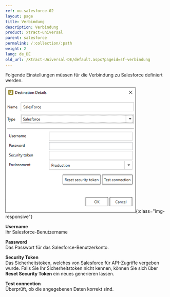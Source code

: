 ```yaml
---
ref: xu-salesforce-02
layout: page
title: Verbindung
description: Verbindung
product: xtract-universal
parent: salesforce
permalink: /:collection/:path
weight: 2
lang: de_DE
old_url: /Xtract-Universal-DE/default.aspx?pageid=sf-verbindung
---
```


Folgende Einstellungen müssen für die Verbindung zu Salesforce definiert werden.

![sf-destination-details](/img/content/sf-destination-details.png){:class="img-responsive"}

**Username**<br>
Ihr Salesforce-Benutzername

**Password**<br>
Das Passwort für das Salesforce-Benutzerkonto.

**Security Token**<br>
Das Sicherheitstoken, welches von Salesforce für API-Zugriffe vergeben wurde. Falls Sie Ihr Sicherheitstoken nicht kennen, können Sie sich über **Reset Security Token** ein neues generieren lassen.

**Test connection**<br>
Überprüft, ob die angegebenen Daten korrekt sind.